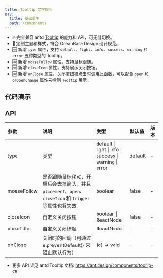 ```yaml
---
title: Tooltip 文字提示
nav:
  title: 基础组件
  path: /components
---
```


- 🔥 完全兼容 antd [Tooltip](https://ant.design/components/tooltip-cn) 的能力和 API，可无缝切换。
- 💄 定制主题和样式，符合 OceanBase Design 设计规范。
- 🆕 新增 `type` 属性，支持 `default`、`light`、`info`、`success`、`warning` 和 `error` 五种类型的 Tooltip。
- 🆕 新增 `mouseFollow` 属性，支持鼠标跟随。
- 🆕 新增 `closeIcon` 属性，支持展示关闭按钮。
- 🆕 新增 `onClose` 属性，关闭按钮被点击时调用此函数，可以配合 `open` 和 `onOpenChange` 属性来控制 `Tooltip` 展示。

## 代码演示

<code src="./demo/basic.tsx" title="基本"></code>

<code src="./demo/close-icon.tsx" title="关闭按钮" description="Tooltip 可以通过设置 closeIcon 变为可关闭 Tooltip, 并支持自定义关闭按钮，设置为 true 时将使用默认关闭按钮。可关闭 Tooltip 具有 onClose 事件"></code>

<code src="./demo/type.tsx" title="Tooltip 类型" description="Tooltip 有五种类型：default、light、info、success、warning 和 error，以满足不同场景的提示需求。"></code>

<code src="./demo/mouse-follow.tsx" title="鼠标跟随" description="设置 `mouseFollow: true` 可开启鼠标跟随，此时会去掉箭头，并且 `placement`、`open` 和 `trigger` 等属性也将失效。"></code>

## API

| 参数 | 说明 | 类型 | 默认值 | 版本 |
| :-- | :-- | :-- | :-- | :-- |
| type | 类型 | default \| light \| info \| success \| warning \| error | default | - |
| mouseFollow | 是否跟随鼠标移动，开启后会去掉箭头，并且 `placement`、`open`、`closeIcon` 和 `trigger` 等属性也将失效 | boolean | false | - |
| closeIcon | 自定义关闭按钮 | boolean \| ReactNode | false | - |
| closeTitle | 自定义关闭标题 |  ReactNode | - | - |
| onClose | 关闭时的回调（可通过 e.preventDefault() 来阻止默认行为） | (e) => void | - | - |

- 更多 API 详见 antd Tooltip 文档: https://ant.design/components/tooltip-cn
